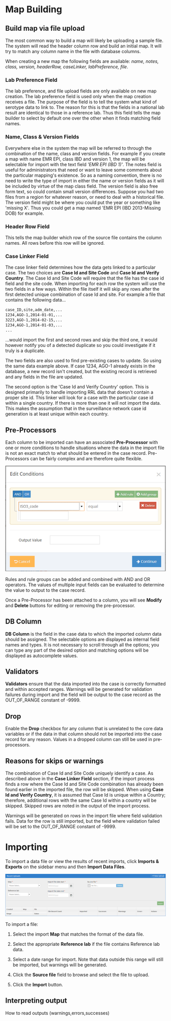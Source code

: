 Map Building
===========

Build map via file upload
-------------------------

The most common way to build a map will likely be uploading a sample file. The system will read the
header column row and build an initial map. It will try to match any column name in the file with
database columns.

When creating a new map the following fields are available: *name, notes, class, version, headerRow,
caseLinker, labPreference, file*.

### Lab Preference Field

The lab preference, and file upload fields are only available on new map creation. The lab
preference field is used only when the map creation receives a file. The purpose of the field is to
tell the system what kind of serotype data to link to. The reason for this is that the fields in a
national lab result are identical to those in a reference lab. Thus this field tells the map builder
to select by default one over the other when it finds matching field names.

### Name, Class & Version Fields

Everywhere else in the system the map will be referred to through the combination of the name, class
and version fields. For example if you create a map with name EMR EPI, class IBD and version 1, the
map will be selectable for import with the text field *'EMR EPI (IBD 1)'*. The notes field is useful
for administrators that need or want to leave some comments about the particular mapping's
existence. So as a naming convention, there is no need to write the type of import in either the
name or version fields as it will be included by virtue of the map class field. The version field is
also free form text, so could contain small version differences. Suppose you had two files from a
region for whatever reason, or need to deal with a historical file. The version field might be where
you could put the year or something like 'missing X'. Thus you could get a map named 'EMR EPI (IBD
2013-Missing DOB) for example.

### Header Row Field

This tells the map builder which row of the source file contains the column names. All rows before
this row will be ignored.

### Case Linker Field

The case linker field determines how the data gets linked to a particular case. The two choices are
**Case Id and Site Code** and **Case Id and Verify Country**. The Case Id and Site Code will require
that the file has the case id field and the site code. When importing for each row the system will
use the two fields in a few ways. Within the file itself it will skip any rows after the first
detected unique combination of case Id and site. For example a file that contains the following
data...

```
case_ID,site,adm_date,...
1234,AGO-1,2014-01-01,...
3223,AGO-1,2014-02-15,...
1234,AGO-1,2014-01-03,...
...
```

...would import the first and second rows and skip the third one, it would however notify you of a
detected duplicate so you could investigate if it truly is a duplicate.

The two fields are also used to find pre-existing cases to update. So using the same data example
above. If case 1234, AGO-1 already exists in the database, a new record isn't created, but the
existing record is retrieved and any fields in the file are updated.

The second option is the 'Case Id and Verify Country' option. This is designed primarily to handle
importing RRL data that doesn't contain a proper site id. This linker will look for a case with the
particular case id within a single country. If there is more than one it will not import the data.
This makes the assumption that in the surveillance network case id generation is at least unique
within each country.

Pre-Processors
--------------

Each column to be imported can have an associated **Pre-Processor** with one or more conditions to
handle situations where the data in the import file is not an exact match to what should be entered
in the case record. Pre-Processors can be fairly complex and are therefore quite flexible.

![Edit Pre-Processor Conditions](images/editPreprocessorConditions.png)

Rules and rule groups can be added and combined with AND and OR operators. The values of multiple
input fields can be evaluated to determine the value to output to the case record.

Once a Pre-Processor has been attached to a column, you will see **Modify** and **Delete** buttons
for editing or removing the pre-processor.

DB Column
---------

**DB Column** is the field in the case data to which the imported column data should be assigned. The
selectable options are displayed as internal field names and types. It is not necessary to scroll
through all the options; you can type any part of the desired option and matching options will be
displayed as autocomplete values.

Validators
----------

**Validators** ensure that the data imported into the case is correctly formatted and within
accepted ranges. Warnings will be generated for validation failures during import and the field will
be output to the case record as the OUT\_OF\_RANGE constant of -9999.

Drop
----

Enable the **Drop** checkbox for any column that is unrelated to the core data variables or if the
data in that column should not be imported into the case record for any reason. Values in a dropped
column can still be used in pre-processors.

Reasons for skips or warnings
-----------------------------

The combination of Case Id and Site Code uniquely identify a case. As described above in the **Case
Linker Field** section, if the import process finds a row where the Case Id and Site Code
combination has already been found earlier in the imported file, the row will be skipped. When using
**Case Id and Verify Country**, it is assumed that Case Id is unique within a Country; therefore,
additional rows with the same Case Id within a country will be skipped. Skipped rows are noted in
the output of the import process.

Warnings will be generated on rows in the import file where field validation fails. Data for the row
is still imported, but the field where validation failed will be set to the OUT\_OF\_RANGE constant
of -9999.

Importing
=========

To import a data file or view the results of recent imports, click **Imports & Exports** on the
sidebar menu and then **Import Data Files**.

![Import Cases](images/import.png)

To import a file:

1. Select the import **Map** that matches the format of the data file.

2. Select the appropriate **Reference lab** if the file contains Reference lab data.

3. Select a date range for import. Note that data outside this range will still be imported, but
warnings will be generated.

4. Click the **Source file** field to browse and select the file to upload.

5. Click the **Import** button.

Interpreting output
-------------------

How to read outputs (warnings,errors,successes)

